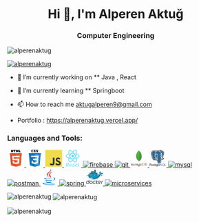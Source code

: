 <h1 align="center">Hi 👋, I'm Alperen Aktuğ</h1>
<h3 align="center">Computer Engineering</h3>

<p align="left"> <img src="https://komarev.com/ghpvc/?username=alperenaktug&label=Profile%20views&color=0e75b6&style=flat" alt="alperenaktug" /> </p>

<p align="left"> <a href="https://github.com/ryo-ma/github-profile-trophy"><img src="https://github-profile-trophy.vercel.app/?username=alperenaktug" alt="alperenaktug" /></a> </p>

- 🔭 I’m currently working on ** Java , React

- 🌱 I’m currently learning ** Springboot

- 📫 How to reach me 
  aktugalperen9@gmail.com
- Portfolio : 
https://alperenaktug.vercel.app/    
  

<p align="left">
</p>


 
 
<h3 align="left">Languages and Tools:</h3>
<p align="left">  
  <a href="https://www.w3.org/html/" target="_blank" rel="noreferrer"> 
    <img src="https://raw.githubusercontent.com/devicons/devicon/master/icons/html5/html5-original-wordmark.svg" alt="html5" width="40" height="40"/> 
  </a> 
  <a href="https://www.w3schools.com/css/" target="_blank" rel="noreferrer"> 
    <img src="https://raw.githubusercontent.com/devicons/devicon/master/icons/css3/css3-original-wordmark.svg" alt="css3" width="40" height="40"/> 
  </a> 
  <a href="https://developer.mozilla.org/en-US/docs/Web/JavaScript" target="_blank" rel="noreferrer"> 
    <img src="https://raw.githubusercontent.com/devicons/devicon/master/icons/javascript/javascript-original.svg" alt="javascript" width="40" height="40"/> 
  </a> 
  <a href="https://reactjs.org/" target="_blank" rel="noreferrer"> 
    <img src="https://raw.githubusercontent.com/devicons/devicon/master/icons/react/react-original-wordmark.svg" alt="react" width="40" height="40"/> 
  </a> 
  <a href="https://firebase.google.com/" target="_blank" rel="noreferrer"> 
    <img src="https://www.vectorlogo.zone/logos/firebase/firebase-icon.svg" alt="firebase" width="40" height="40"/> 
  </a> 
  <a href="https://git-scm.com/" target="_blank" rel="noreferrer"> 
    <img src="https://www.vectorlogo.zone/logos/git-scm/git-scm-icon.svg" alt="git" width="40" height="40"/> 
  </a>  
  <a href="https://www.mongodb.com/" target="_blank" rel="noreferrer"> 
    <img src="https://raw.githubusercontent.com/devicons/devicon/master/icons/mongodb/mongodb-original-wordmark.svg" alt="mongodb" width="40" height="40"/> 
  </a> 
   <a href="https://www.postgresql.org/" target="_blank" rel="noreferrer"> 
    <img src="https://raw.githubusercontent.com/devicons/devicon/master/icons/postgresql/postgresql-original-wordmark.svg" alt="postgresql" width="40" height="40"/> 
  </a>
  <a href="https://www.mysql.com/" target="_blank" rel="noreferrer">
  <img src="https://www.svgrepo.com/show/303251/mysql-logo.svg" alt="mysql" width="40" height="40"/>
</a>  
  <a href="https://postman.com" target="_blank" rel="noreferrer"> 
    <img src="https://www.vectorlogo.zone/logos/getpostman/getpostman-icon.svg" alt="postman" width="40" height="40"/> 
  </a> 
  <a href="https://www.java.com" target="_blank" rel="noreferrer"> 
    <img src="https://raw.githubusercontent.com/devicons/devicon/master/icons/java/java-original.svg" alt="java" width="40" height="40"/> 
  </a> 
  <a href="https://spring.io/" target="_blank" rel="noreferrer"> 
    <img src="https://www.vectorlogo.zone/logos/springio/springio-icon.svg" alt="spring" width="40" height="40"/> 
  </a> 

  <a href="https://www.docker.com/" target="_blank" rel="noreferrer">
    <img src="https://raw.githubusercontent.com/devicons/devicon/master/icons/docker/docker-original-wordmark.svg" alt="docker" width="40" height="40"/>
  </a>
  <a href="https://microservices.io/" target="_blank" rel="noreferrer">
    <img src="https://www.svgrepo.com/show/354262/microservices.svg" alt="microservices" width="40" height="40"/>
  </a>
  
 
</p>  




<p><img align="left" src="https://github-readme-stats.vercel.app/api/top-langs?username=alperenaktug&show_icons=true&locale=en&layout=compact" alt="alperenaktug" /></p>

<p>&nbsp;<img align="center" src="https://github-readme-stats.vercel.app/api?username=alperenaktug&show_icons=true&locale=en" alt="alperenaktug" /></p>

<p><img align="center" src="https://github-readme-streak-stats.herokuapp.com/?user=alperenaktug&" alt="alperenaktug" /></p>
